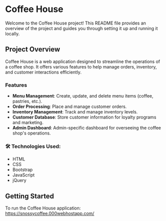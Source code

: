 # Coffee House

Welcome to the Coffee House project! This README file provides an overview of the project and guides you through setting it up and running it locally.

## Project Overview

Coffee House is a web application designed to streamline the operations of a coffee shop. It offers various features to help manage orders, inventory, and customer interactions efficiently.

### Features

- **Menu Management**: Create, update, and delete menu items (coffee, pastries, etc.).
- **Order Processing**: Place and manage customer orders.
- **Inventory Management**: Track and manage inventory levels.
- **Customer Database**: Store customer information for loyalty programs and marketing.
- **Admin Dashboard**: Admin-specific dashboard for overseeing the coffee shop's operations.

### 🛠️ Technologies Used:
- HTML
- CSS
- Bootstrap
- JavaScript
- jQuery

## Getting Started

To run the Coffee House application: https://snossycoffee.000webhostapp.com/
